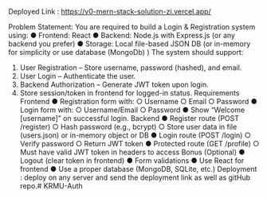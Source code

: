 Deployed Link : https://v0-mern-stack-solution-zi.vercel.app/

Problem Statement:
You are required to build a Login & Registration system using:
● Frontend: React
● Backend: Node.js with Express.js (or any backend you prefer)
● Storage: Local file-based JSON DB (or in-memory for simplicity or use database
(MongoDb) )
The system should support:
1. User Registration – Store username, password (hashed), and email.
2. User Login – Authenticate the user.
3. Backend Authorization – Generate JWT token upon login.
4. Store session/token in frontend for logged-in status.
Requirements
Frontend
● Registration form with:
○ Username
○ Email
○ Password
● Login form with:
○ Username/Email
○ Password
● Show “Welcome [username]” on successful login.
Backend
● Register route (POST /register)
○ Hash password (e.g., bcrypt)
○ Store user data in file (users.json) or in-memory object or DB
● Login route (POST /login)
○ Verify password
○ Return JWT token
● Protected route (GET /profile)
○ Must have valid JWT token in headers to access
Bonus (Optional)
● Logout (clear token in frontend)
● Form validations
● Use React for frontend
● Use a proper database (MongoDB, SQLite, etc.)
Deployment : deploy on any server and send the deployment link as well as
gitHub repo.# KRMU-Auth
